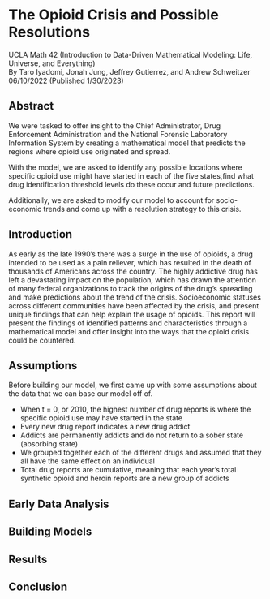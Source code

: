 # The Opioid Crisis and Possible Resolutions
UCLA Math 42 (Introduction to Data-Driven Mathematical Modeling: Life, Universe, and Everything)  
By Taro Iyadomi, Jonah Jung, Jeffrey Gutierrez, and Andrew Schweitzer  
06/10/2022 (Published 1/30/2023)  

## Abstract  
We were tasked to offer insight to the Chief Administrator, Drug Enforcement Administration and the National Forensic Laboratory Information System by creating a mathematical model that predicts the regions where opioid use originated and spread.

With the model, we are asked to identify any possible locations where specific opioid use might have started in each of the five states,find what drug identification threshold levels do these occur and future predictions. 

Additionally, we are asked to modify our model to account for socio-economic trends and come up with a resolution strategy to this crisis.  

## Introduction  

As early as the late 1990’s there was a surge in the use of opioids, a drug intended to be used as a pain reliever, which has resulted in the death of thousands of Americans across the country. The highly addictive drug has left a devastating impact on the population, which has drawn the attention of many federal organizations to track the origins of the drug’s spreading and make predictions about the trend of the crisis. Socioeconomic statuses across different communities have been affected by the crisis, and present unique findings that can help explain the usage of opioids. This report will present the findings of identified patterns and characteristics through a mathematical model and offer insight into the ways that the opioid crisis could be countered.

## Assumptions  
Before building our model, we first came up with some assumptions about the data that we can base our model off of. 

-  When t = 0, or 2010, the highest number of drug reports is where the specific opioid use may have started in the state
-  Every new drug report indicates a new drug addict
-  Addicts are permanently addicts and do not return to a sober state (absorbing state)
-  We grouped together each of the different drugs and assumed that they all have the same effect on an individual
-  Total drug reports are cumulative, meaning that each year’s total synthetic opioid and heroin reports are a new group of addicts

## Early Data Analysis  



## Building Models  

## Results  

## Conclusion  
